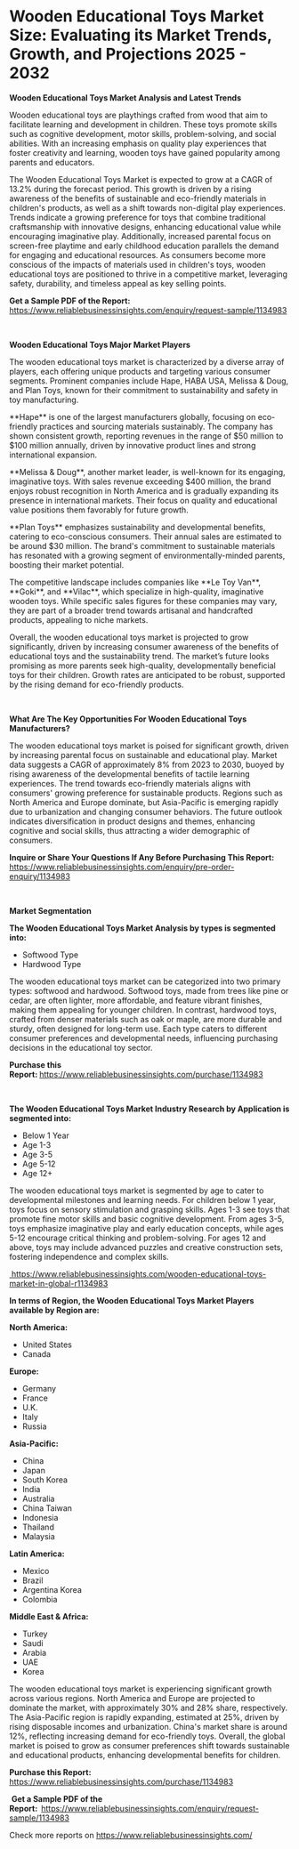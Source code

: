 <p><h1>Wooden Educational Toys Market Size: Evaluating its Market Trends, Growth, and Projections 2025 - 2032</h1></p><p><strong>Wooden Educational Toys Market Analysis and Latest Trends</strong></p>
<p><p>Wooden educational toys are playthings crafted from wood that aim to facilitate learning and development in children. These toys promote skills such as cognitive development, motor skills, problem-solving, and social abilities. With an increasing emphasis on quality play experiences that foster creativity and learning, wooden toys have gained popularity among parents and educators.</p><p>The Wooden Educational Toys Market is expected to grow at a CAGR of 13.2% during the forecast period. This growth is driven by a rising awareness of the benefits of sustainable and eco-friendly materials in children's products, as well as a shift towards non-digital play experiences. Trends indicate a growing preference for toys that combine traditional craftsmanship with innovative designs, enhancing educational value while encouraging imaginative play. Additionally, increased parental focus on screen-free playtime and early childhood education parallels the demand for engaging and educational resources. As consumers become more conscious of the impacts of materials used in children's toys, wooden educational toys are positioned to thrive in a competitive market, leveraging safety, durability, and timeless appeal as key selling points.</p></p>
<p><strong>Get a Sample PDF of the Report:&nbsp;</strong> <a href="https://www.reliablebusinessinsights.com/enquiry/request-sample/1134983?utm_campaign=2209&utm_medium=2&utm_source=Github&utm_content=ia&utm_term=07022025&utm_id=wooden-educational-toys">https://www.reliablebusinessinsights.com/enquiry/request-sample/1134983</a></p>
<p>&nbsp;</p>
<p><strong>Wooden Educational Toys Major Market Players</strong></p>
<p><p>The wooden educational toys market is characterized by a diverse array of players, each offering unique products and targeting various consumer segments. Prominent companies include Hape, HABA USA, Melissa & Doug, and Plan Toys, known for their commitment to sustainability and safety in toy manufacturing. </p><p>**Hape** is one of the largest manufacturers globally, focusing on eco-friendly practices and sourcing materials sustainably. The company has shown consistent growth, reporting revenues in the range of $50 million to $100 million annually, driven by innovative product lines and strong international expansion. </p><p>**Melissa & Doug**, another market leader, is well-known for its engaging, imaginative toys. With sales revenue exceeding $400 million, the brand enjoys robust recognition in North America and is gradually expanding its presence in international markets. Their focus on quality and educational value positions them favorably for future growth.</p><p>**Plan Toys** emphasizes sustainability and developmental benefits, catering to eco-conscious consumers. Their annual sales are estimated to be around $30 million. The brand's commitment to sustainable materials has resonated with a growing segment of environmentally-minded parents, boosting their market potential.</p><p>The competitive landscape includes companies like **Le Toy Van**, **Goki**, and **Vilac**, which specialize in high-quality, imaginative wooden toys. While specific sales figures for these companies may vary, they are part of a broader trend towards artisanal and handcrafted products, appealing to niche markets.</p><p>Overall, the wooden educational toys market is projected to grow significantly, driven by increasing consumer awareness of the benefits of educational toys and the sustainability trend. The market’s future looks promising as more parents seek high-quality, developmentally beneficial toys for their children. Growth rates are anticipated to be robust, supported by the rising demand for eco-friendly products.</p></p>
<p>&nbsp;</p>
<p><strong>What Are The Key Opportunities For Wooden Educational Toys Manufacturers?</strong></p>
<p><p>The wooden educational toys market is poised for significant growth, driven by increasing parental focus on sustainable and educational play. Market data suggests a CAGR of approximately 8% from 2023 to 2030, buoyed by rising awareness of the developmental benefits of tactile learning experiences. The trend towards eco-friendly materials aligns with consumers' growing preference for sustainable products. Regions such as North America and Europe dominate, but Asia-Pacific is emerging rapidly due to urbanization and changing consumer behaviors. The future outlook indicates diversification in product designs and themes, enhancing cognitive and social skills, thus attracting a wider demographic of consumers.</p></p>
<p><strong>Inquire or Share Your Questions If Any Before Purchasing This Report:</strong> <a href="https://www.reliablebusinessinsights.com/enquiry/pre-order-enquiry/1134983?utm_campaign=2209&utm_medium=2&utm_source=Github&utm_content=ia&utm_term=07022025&utm_id=wooden-educational-toys">https://www.reliablebusinessinsights.com/enquiry/pre-order-enquiry/1134983</a></p>
<p>&nbsp;</p>
<p><strong>Market Segmentation</strong></p>
<p><strong>The Wooden Educational Toys Market Analysis by types is segmented into:</strong></p>
<p><ul><li>Softwood Type</li><li>Hardwood Type</li></ul></p>
<p><p>The wooden educational toys market can be categorized into two primary types: softwood and hardwood. Softwood toys, made from trees like pine or cedar, are often lighter, more affordable, and feature vibrant finishes, making them appealing for younger children. In contrast, hardwood toys, crafted from denser materials such as oak or maple, are more durable and sturdy, often designed for long-term use. Each type caters to different consumer preferences and developmental needs, influencing purchasing decisions in the educational toy sector.</p></p>
<p><strong>Purchase this Report:&nbsp;</strong><a href="https://www.reliablebusinessinsights.com/purchase/1134983?utm_campaign=2209&utm_medium=2&utm_source=Github&utm_content=ia&utm_term=07022025&utm_id=wooden-educational-toys">https://www.reliablebusinessinsights.com/purchase/1134983</a></p>
<p>&nbsp;</p>
<p><strong>The Wooden Educational Toys Market Industry Research by Application is segmented into:</strong></p>
<p><ul><li>Below 1 Year</li><li>Age 1-3</li><li>Age 3-5</li><li>Age 5-12</li><li>Age 12+</li></ul></p>
<p><p>The wooden educational toys market is segmented by age to cater to developmental milestones and learning needs. For children below 1 year, toys focus on sensory stimulation and grasping skills. Ages 1-3 see toys that promote fine motor skills and basic cognitive development. From ages 3-5, toys emphasize imaginative play and early education concepts, while ages 5-12 encourage critical thinking and problem-solving. For ages 12 and above, toys may include advanced puzzles and creative construction sets, fostering independence and complex skills.</p></p>
<p><a href="https://www.reliablebusinessinsights.com/wooden-educational-toys-market-in-global-r1134983?utm_campaign=2209&utm_medium=2&utm_source=Github&utm_content=ia&utm_term=07022025&utm_id=wooden-educational-toys">&nbsp;https://www.reliablebusinessinsights.com/wooden-educational-toys-market-in-global-r1134983</a></p>
<p><strong>In terms of Region, the Wooden Educational Toys Market Players available by Region are:</strong></p>
<p>
    <p> <strong> North America: </strong>
        <ul>
            <li>United States</li>
            <li>Canada</li>
        </ul>
        </p> 
    <p> <strong> Europe: </strong>
        <ul>
            <li>Germany</li>
            <li>France</li>
            <li>U.K.</li>
            <li>Italy</li>
            <li>Russia</li>
        </ul>
        </p> 
    <p> <strong> Asia-Pacific: </strong>
        <ul>
            <li>China</li>
            <li>Japan</li>
            <li>South Korea</li>
            <li>India</li>
            <li>Australia</li>
            <li>China Taiwan</li>
            <li>Indonesia</li>
            <li>Thailand</li>
            <li>Malaysia</li>
        </ul>
        </p> 
    <p> <strong> Latin America: </strong>
        <ul>
            <li>Mexico</li>
            <li>Brazil</li>
            <li>Argentina Korea</li>
            <li>Colombia</li>
        </ul>
        </p> 
    <p> <strong> Middle East & Africa: </strong>
        <ul>
            <li>Turkey</li>
            <li>Saudi</li>
            <li>Arabia</li>
            <li>UAE</li>
            <li>Korea</li>
        </ul>
    </p>
    </p>
<p><p>The wooden educational toys market is experiencing significant growth across various regions. North America and Europe are projected to dominate the market, with approximately 30% and 28% share, respectively. The Asia-Pacific region is rapidly expanding, estimated at 25%, driven by rising disposable incomes and urbanization. China's market share is around 12%, reflecting increasing demand for eco-friendly toys. Overall, the global market is poised to grow as consumer preferences shift towards sustainable and educational products, enhancing developmental benefits for children.</p></p>
<p><strong>Purchase this Report: </strong><a href="https://www.reliablebusinessinsights.com/purchase/1134983?utm_campaign=2209&utm_medium=2&utm_source=Github&utm_content=ia&utm_term=07022025&utm_id=wooden-educational-toys">https://www.reliablebusinessinsights.com/purchase/1134983</a></p>
<p>&nbsp;<strong>Get a Sample PDF of the Report:&nbsp;&nbsp;</strong><a href="https://www.reliablebusinessinsights.com/enquiry/request-sample/1134983?utm_campaign=2209&utm_medium=2&utm_source=Github&utm_content=ia&utm_term=07022025&utm_id=wooden-educational-toys">https://www.reliablebusinessinsights.com/enquiry/request-sample/1134983</a></p>
<p><strong></strong></p>
<p>Check more reports on <a href="https://www.reliablebusinessinsights.com/?utm_campaign=2209&utm_medium=2&utm_source=Github&utm_content=ia&utm_term=07022025&utm_id=wooden-educational-toys">https://www.reliablebusinessinsights.com/</a></p>